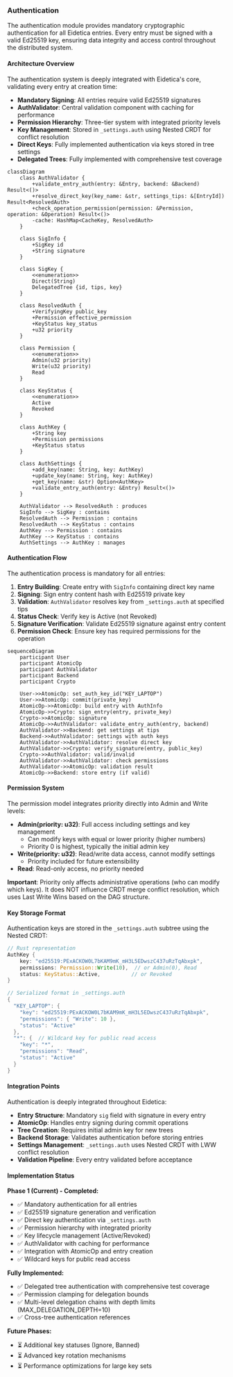 ### Authentication

The authentication module provides mandatory cryptographic authentication for all Eidetica entries. Every entry must be signed with a valid Ed25519 key, ensuring data integrity and access control throughout the distributed system.

#### Architecture Overview

The authentication system is deeply integrated with Eidetica's core, validating every entry at creation time:

- **Mandatory Signing**: All entries require valid Ed25519 signatures
- **AuthValidator**: Central validation component with caching for performance
- **Permission Hierarchy**: Three-tier system with integrated priority levels
- **Key Management**: Stored in `_settings.auth` using Nested CRDT for conflict resolution
- **Direct Keys**: Fully implemented authentication via keys stored in tree settings
- **Delegated Trees**: Fully implemented with comprehensive test coverage

```mermaid
classDiagram
    class AuthValidator {
        +validate_entry_auth(entry: &Entry, backend: &Backend) Result<()>
        +resolve_direct_key(key_name: &str, settings_tips: &[EntryId]) Result<ResolvedAuth>
        +check_operation_permission(permission: &Permission, operation: &Operation) Result<()>
        -cache: HashMap<CacheKey, ResolvedAuth>
    }

    class SigInfo {
        +SigKey id
        +String signature
    }

    class SigKey {
        <<enumeration>>
        Direct(String)
        DelegatedTree {id, tips, key}
    }

    class ResolvedAuth {
        +VerifyingKey public_key
        +Permission effective_permission
        +KeyStatus key_status
        +u32 priority
    }

    class Permission {
        <<enumeration>>
        Admin(u32 priority)
        Write(u32 priority)
        Read
    }

    class KeyStatus {
        <<enumeration>>
        Active
        Revoked
    }

    class AuthKey {
        +String key
        +Permission permissions
        +KeyStatus status
    }

    class AuthSettings {
        +add_key(name: String, key: AuthKey)
        +update_key(name: String, key: AuthKey)
        +get_key(name: &str) Option<AuthKey>
        +validate_entry_auth(entry: &Entry) Result<()>
    }

    AuthValidator --> ResolvedAuth : produces
    SigInfo --> SigKey : contains
    ResolvedAuth --> Permission : contains
    ResolvedAuth --> KeyStatus : contains
    AuthKey --> Permission : contains
    AuthKey --> KeyStatus : contains
    AuthSettings --> AuthKey : manages
```

#### Authentication Flow

The authentication process is mandatory for all entries:

1. **Entry Building**: Create entry with `SigInfo` containing direct key name
2. **Signing**: Sign entry content hash with Ed25519 private key
3. **Validation**: `AuthValidator` resolves key from `_settings.auth` at specified tips
4. **Status Check**: Verify key is Active (not Revoked)
5. **Signature Verification**: Validate Ed25519 signature against entry content
6. **Permission Check**: Ensure key has required permissions for the operation

```mermaid
sequenceDiagram
    participant User
    participant AtomicOp
    participant AuthValidator
    participant Backend
    participant Crypto

    User->>AtomicOp: set_auth_key_id("KEY_LAPTOP")
    User->>AtomicOp: commit(private_key)
    AtomicOp->>AtomicOp: build entry with AuthInfo
    AtomicOp->>Crypto: sign_entry(entry, private_key)
    Crypto->>AtomicOp: signature
    AtomicOp->>AuthValidator: validate_entry_auth(entry, backend)
    AuthValidator->>Backend: get settings at tips
    Backend->>AuthValidator: settings with auth keys
    AuthValidator->>AuthValidator: resolve direct key
    AuthValidator->>Crypto: verify_signature(entry, public_key)
    Crypto->>AuthValidator: valid/invalid
    AuthValidator->>AuthValidator: check permissions
    AuthValidator->>AtomicOp: validation result
    AtomicOp->>Backend: store entry (if valid)
```

#### Permission System

The permission model integrates priority directly into Admin and Write levels:

- **Admin(priority: u32)**: Full access including settings and key management
  - Can modify keys with equal or lower priority (higher numbers)
  - Priority 0 is highest, typically the initial admin key
- **Write(priority: u32)**: Read/write data access, cannot modify settings
  - Priority included for future extensibility
- **Read**: Read-only access, no priority needed

**Important**: Priority only affects administrative operations (who can modify which keys). It does NOT influence CRDT merge conflict resolution, which uses Last Write Wins based on the DAG structure.

#### Key Storage Format

Authentication keys are stored in the `_settings.auth` subtree using the Nested CRDT:

```rust
// Rust representation
AuthKey {
    key: "ed25519:PExACKOW0L7bKAM9mK_mH3L5EDwszC437uRzTqAbxpk",
    permissions: Permission::Write(10),  // or Admin(0), Read
    status: KeyStatus::Active,          // or Revoked
}

// Serialized format in _settings.auth
{
  "KEY_LAPTOP": {
    "key": "ed25519:PExACKOW0L7bKAM9mK_mH3L5EDwszC437uRzTqAbxpk",
    "permissions": { "Write": 10 },
    "status": "Active"
  },
  "*": {  // Wildcard key for public read access
    "key": "*",
    "permissions": "Read",
    "status": "Active"
  }
}
```

#### Integration Points

Authentication is deeply integrated throughout Eidetica:

- **Entry Structure**: Mandatory `sig` field with signature in every entry
- **AtomicOp**: Handles entry signing during commit operations
- **Tree Creation**: Requires initial admin key for new trees
- **Backend Storage**: Validates authentication before storing entries
- **Settings Management**: `_settings.auth` uses Nested CRDT with LWW conflict resolution
- **Validation Pipeline**: Every entry validated before acceptance

#### Implementation Status

**Phase 1 (Current) - Completed:**

- ✅ Mandatory authentication for all entries
- ✅ Ed25519 signature generation and verification
- ✅ Direct key authentication via `_settings.auth`
- ✅ Permission hierarchy with integrated priority
- ✅ Key lifecycle management (Active/Revoked)
- ✅ AuthValidator with caching for performance
- ✅ Integration with AtomicOp and entry creation
- ✅ Wildcard keys for public read access

**Fully Implemented:**

- ✅ Delegated tree authentication with comprehensive test coverage
- ✅ Permission clamping for delegation bounds
- ✅ Multi-level delegation chains with depth limits (MAX_DELEGATION_DEPTH=10)
- ✅ Cross-tree authentication references

**Future Phases:**

- ⏳ Additional key statuses (Ignore, Banned)
- ⏳ Advanced key rotation mechanisms
- ⏳ Performance optimizations for large key sets

